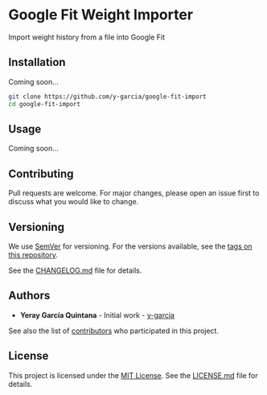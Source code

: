 # Google Fit Weight Importer

Import weight history from a file into Google Fit

## Installation

Coming soon...

```bash
git clone https://github.com/y-garcia/google-fit-import
cd google-fit-import
```

## Usage

Coming soon...

## Contributing

Pull requests are welcome. For major changes, please open an issue first to discuss what you would like to change.

## Versioning

We use [SemVer](http://semver.org/) for versioning. For the versions available,
see the [tags on this repository](https://github.com/y-garcia/google-fit-import/tags).

See the [CHANGELOG.md](CHANGELOG.md) file for details. 

## Authors

* **Yeray García Quintana** - Initial work - [y-garcia](https://github.com/y-garcia)

See also the list of [contributors](https://github.com/y-garcia/google-fit-import/contributors) who participated in this 
project.

## License

This project is licensed under the [MIT License](https://choosealicense.com/licenses/mit/).
See the [LICENSE.md](LICENSE.md) file for details.
